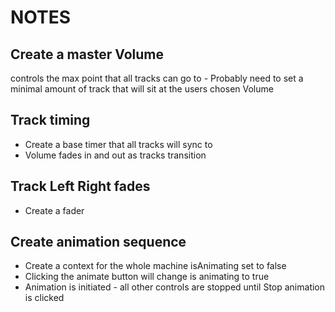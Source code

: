 # NOTES

## Create a master Volume

controls the max point that all tracks can go to
        - Probably need to set a minimal amount of track that will sit at the users chosen Volume
  
## Track timing

- Create a base timer that all tracks will sync to
- Volume fades in and out as tracks transition
  
## Track Left Right fades

- Create a fader

## Create animation sequence

- Create a context for the whole machine isAnimating set to false
- Clicking the animate button will change is animating to true 
- Animation is initiated - all other controls are stopped until Stop animation is clicked
